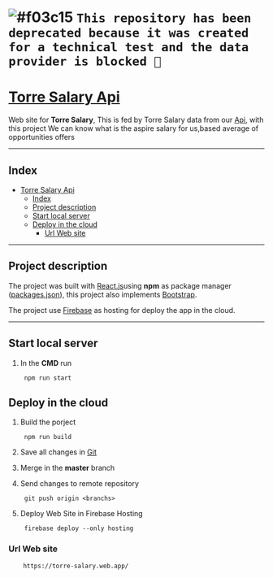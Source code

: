 # ![#f03c15](https://placehold.co/15x15/f03c15/f03c15.png) `This repository has been deprecated because it was created for a technical test and the data provider is blocked 🫥`
# [Torre Salary Api](https://torre-salary.web.app/)

Web site  for **Torre Salary**, This is fed by Torre Salary data from our [Api](https://github.com/camackley/torre-salary-backend), with this project We can know what is the aspire salary for us,based average of opportunities offers
__________

## Index

- [Torre Salary Api](#torre-salary-api)
  - [Index](#index)
  - [Project description](#project-description)
  - [Start local server](#start-local-server)
  - [Deploy in the cloud](#deploy-in-the-cloud)
    - [Url Web site](#url-web-site)

__________

## Project description

The project was built with [React.js](https://reactjs.org/)using **npm** as package manager ([packages.json](./package.json)), this project also implements [Bootstrap](https://getbootstrap.com).

The project use [Firebase](https://firebase.google.com/) as hosting for deploy the app in the cloud.
__________

## Start local server

1) In the **CMD** run

        npm run start

## Deploy in the cloud

1) Build the porject

        npm run build

2) Save all changes in [Git](https://git-scm.com/)
3) Merge in the **master** branch
4) Send changes to remote repository

        git push origin <branchs>

5) Deploy Web Site in Firebase Hosting

        firebase deploy --only hosting

### Url Web site

        https://torre-salary.web.app/
